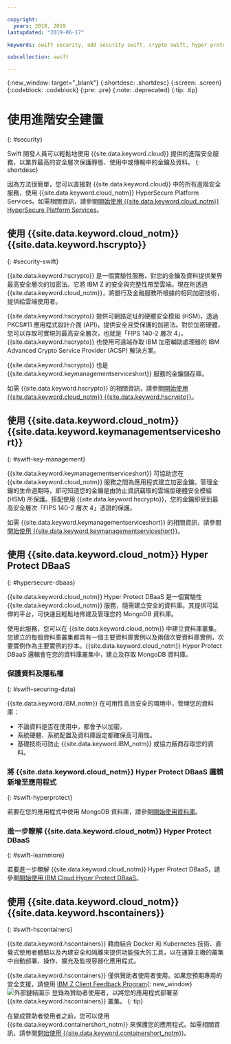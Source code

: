 ```yaml
---

copyright:
  years: 2018, 2019
lastupdated: "2019-06-17"

keywords: swift security, add security swift, crypto swift, hyper protect swift, ios hyper protect, dbaas swift, swift key management, swift advanced security

subcollection: swift

---
```


{:new_window: target="_blank"}
{:shortdesc: .shortdesc}
{:screen: .screen}
{:codeblock: .codeblock}
{:pre: .pre}
{:note: .deprecated}
{:tip: .tip} 

# 使用進階安全建置
{: #security}

Swift 開發人員可以輕鬆地使用 {{site.data.keyword.cloud}} 提供的進階安全服務，以業界最高的安全層次保護靜態、使用中或傳輸中的金鑰及資料。
{: shortdesc}

因為方法很簡單，您可以直接對 {{site.data.keyword.cloud}} 中的所有進階安全服務，使用 {{site.data.keyword.cloud_notm}} HyperSecure Platform Services。如需相關資訊，請參閱[開始使用 {{site.data.keyword.cloud_notm}} HyperSecure Platform Services](/docs/services/hypersecure-platform?topic=hypersecure-platform-getting-started-with-ibm-cloud-hyper-protect-developer-starter-kits)。

## 使用 {{site.data.keyword.cloud_notm}} {{site.data.keyword.hscrypto}}
{: #security-swift}

{{site.data.keyword.hscrypto}} 是一個實驗性服務，對您的金鑰及資料提供業界最高安全層次的加密法。它將 IBM Z 的安全與完整性帶至雲端。現在則透過 {{site.data.keyword.cloud_notm}}，將銀行及金融服務所根據的相同加密技術，提供給雲端使用者。

{{site.data.keyword.hscrypto}} 提供可網路定址的硬體安全模組 (HSM)，透過 PKCS#11 應用程式設計介面 (API)，提供安全且受保護的加密法。對於加密硬體，您可以存取可實現的最高安全層次，也就是「FIPS 140-2 層次 4」。{{site.data.keyword.hscrypto}} 也使用可遠端存取 IBM 加密輔助處理器的 IBM Advanced Crypto Service Provider (ACSP) 解決方案。

{{site.data.keyword.hscrypto}} 也是 {{site.data.keyword.keymanagementserviceshort}} 服務的金鑰儲存庫。

如需 {{site.data.keyword.hscrypto}} 的相關資訊，請參閱[開始使用 {{site.data.keyword.cloud_notm}} {{site.data.keyword.hscrypto}}](/docs/services/hs-crypto?topic=hs-crypto-get-started#get-started)。

## 使用 {{site.data.keyword.cloud_notm}} {{site.data.keyword.keymanagementserviceshort}}
{: #swift-key-management}

{{site.data.keyword.keymanagementserviceshort}} 可協助您在 {{site.data.keyword.cloud_notm}} 服務之間為應用程式建立加密金鑰。管理金鑰的生命週期時，即可知道您的金鑰是由防止資訊竊取的雲端型硬體安全模組 (HSM) 所保護。搭配使用 {{site.data.keyword.hscrypto}}，您的金鑰即受到最高安全層次「FIPS 140-2 層次 4」憑證的保護。

如需 {{site.data.keyword.keymanagementserviceshort}} 的相關資訊，請參閱[開始使用 {{site.data.keyword.keymanagementserviceshort}}](/docs/services/key-protect?topic=key-protect-getting-started-tutorial#getting-started-tutorial)。

## 使用 {{site.data.keyword.cloud_notm}} Hyper Protect DBaaS
{: #hypersecure-dbaas}

{{site.data.keyword.cloud_notm}} Hyper Protect DBaaS 是一個實驗性 {{site.data.keyword.cloud_notm}} 服務，隨需建立安全的資料庫。其提供可延伸的平台，可快速且輕鬆地佈建及管理您的 MongoDB 資料庫。

使用此服務，您可以在 {{site.data.keyword.cloud_notm}} 中建立資料庫叢集。您建立的每個資料庫叢集都具有一個主要資料庫實例以及兩個次要資料庫實例，次要實例作為主要實例的抄本。{{site.data.keyword.cloud_notm}} Hyper Protect DBaaS 邏輯會在您的資料庫叢集中，建立及存取 MongoDB 資料庫。

### 保護資料及隱私權
{: #swift-securing-data}

{{site.data.keyword.IBM_notm}} 在可用性高且安全的環境中，管理您的資料庫：
 * 不論資料是否在使用中，都會予以加密。
 * 系統硬體、系統配置及資料庫設定都確保高可用性。
 * 基礎技術可防止 {{site.data.keyword.IBM_notm}} 或協力廠商存取您的資料。

### 將 {{site.data.keyword.cloud_notm}} Hyper Protect DBaaS 邏輯新增至應用程式
{: #swift-hyperprotect}

若要在您的應用程式中使用 MongoDB 資料庫，請參閱[開始使用資料庫](/docs/swift/hypersecure_dbaas?topic=swift-create-database-cluster#creating-a-highly-available-and-secure-database)。  

### 進一步瞭解 {{site.data.keyword.cloud_notm}} Hyper Protect DBaaS
{: #swift-learnmore}

若要進一步瞭解 {{site.data.keyword.cloud_notm}} Hyper Protect DBaaS，請參閱[開始使用 IBM Cloud Hyper Protect DBaaS](/docs/services/hyper-protect-dbaas?topic=hyper-protect-dbaas-gettingstarted#gettingstarted)。

## 使用 {{site.data.keyword.cloud_notm}} {{site.data.keyword.hscontainers}}
{: #swift-hscontainers}

{{site.data.keyword.hscontainers}} 藉由結合 Docker 和 Kubernetes 技術、直覺式使用者體驗以及內建安全和隔離來提供功能強大的工具，以在運算主機的叢集中自動部署、操作、擴充及監視容器化應用程式。


{{site.data.keyword.hscontainers}} 僅供贊助者使用者使用。如果您預期專用的安全支援，請使用 [IBM Z Client Feedback Program](https://www.ibm.com/marketing/iwm/iwmdocs/web/cc/earlyprograms/zwelcome.shtml){: new_window} ![外部鏈結圖示](../../icons/launch-glyph.svg "外部鏈結圖示") 登錄為贊助者使用者，以將您的應用程式部署至 {{site.data.keyword.hscontainers}} 叢集。
{: tip}

在變成贊助者使用者之前，您可以使用 {{site.data.keyword.containershort_notm}} 來保護您的應用程式。如需相關資訊，請參閱[開始使用 {{site.data.keyword.containershort_notm}}](/docs/containers?topic=containers-getting-started)。

